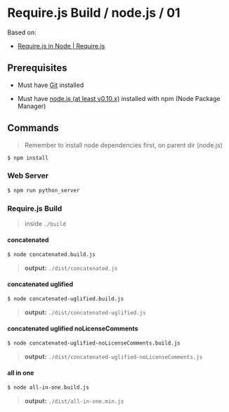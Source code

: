 # Require.js Build / node.js / 01 

Based on:

* [Require.js in Node | Require.js](http://requirejs.org/docs/node.html)


## Prerequisites

* Must have [Git](http://git-scm.com/) installed

* Must have [node.js (at least v0.10.x)](http://nodejs.org/) installed with npm (Node Package Manager)

## Commands

> Remember to install node dependencies first, on parent dir (node.js)

```bash
$ npm install
```

### Web Server

```bash
$ npm run python_server
```

### Require.js Build

> inside `./build`

#### concatenated

```bash
$ node concatenated.build.js
```

> **output:** `./dist/concatenated.js`

#### concatenated uglified

```bash
$ node concatenated-uglified.build.js
```

> **output:** `./dist/concatenated-uglified.js`

#### concatenated uglified noLicenseComments

```bash
$ node concatenated-uglified-noLicenseComments.build.js
```

> **output:** `./dist/concatenated-uglified-noLicenseComments.js`

#### all in one

```bash
$ node all-in-one.build.js
```

> **output:** `./dist/all-in-one.min.js`

